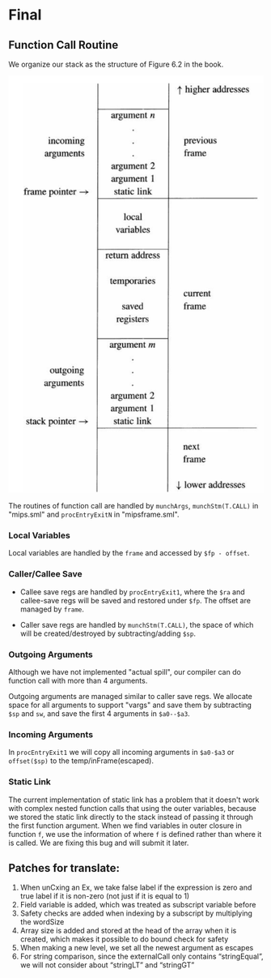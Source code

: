 Final
===

## Function Call Routine
We organize our stack as the structure of Figure 6.2 in the book. 

![stack structure](stack-struct.png) 

The routines of function call are handled by `munchArgs`, `munchStm(T.CALL)` in "mips.sml" and `procEntryExitN` in "mipsframe.sml".

### Local Variables
Local variables are handled by the `frame` and accessed by `$fp - offset`.

### Caller/Callee Save
- Callee save regs are handled by `procEntryExit1`, where the `$ra` and callee-save regs will be saved and restored under `$fp`.
The offset are managed by `frame`.

- Caller save regs are handled by `munchStm(T.CALL)`, the space of which will be created/destroyed by subtracting/adding `$sp`.

### Outgoing Arguments
Although we have not implemented "actual spill", our compiler can do function call with more than 4 arguments.

Outgoing arguments are managed similar to caller save regs.
We allocate space for all arguments to support "vargs" and save them by subtracting `$sp` and `sw`, and save the first 4 arguments in `$a0--$a3`.

### Incoming Arguments
In `procEntryExit1` we will copy all incoming arguments in `$a0-$a3` or `offset($sp)` to the temp/inFrame(escaped).

### Static Link
The current implementation of static link has a problem that it doesn't work with complex nested function calls that using the outer variables, 
because we stored the static link directly to the stack instead of passing it through the first function argument. When we find variables in outer closure in function `f`, we use the information of where `f` is defined rather than where it is called. We are fixing this bug and will submit it later.

## Patches for translate:
1. When unCxing an Ex, we take false label if the expression is zero and true label if it is non-zero (not just if it is equal to 1)
2. Field variable is added, which was treated as subscript variable before
3. Safety checks are added when indexing by a subscript by multiplying the wordSize
4. Array size is added and stored at the head of the array when it is created, which makes it possible to do bound check for safety
5. When making a new level, we set all the newest argument as escapes
6. For string comparison, since the externalCall only contains “stringEqual”, we will not consider about “stringLT” and “stringGT”
